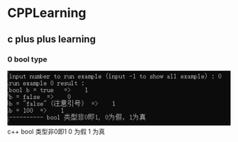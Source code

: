 # CPPLearning
## c plus plus learning
### 0 bool type
![image](./Example/res/output/e0_bool.jpg) <br>
c++ bool 类型非0即1  0 为假 1 为真 
